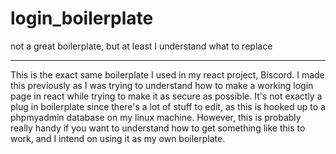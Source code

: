 # login_boilerplate
not a great boilerplate, but at least I understand what to replace

---------------------------------------------------------------------------
This is the exact same boilerplate I used in my react project, Biscord.
I made this previously as I was trying to understand how to make a working login page in react while trying to make it as secure as possible.
It's not exactly a plug in boilerplate since there's a lot of stuff to edit, as this is hooked up to a phpmyadmin database on my linux machine.
However, this is probably really handy if you want to understand how to get something like this to work, and I intend on using it as my own boilerplate.
